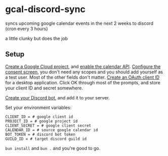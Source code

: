 # gcal-discord-sync
syncs upcoming google calendar events in the next 2 weeks to discord (cron every 3 hours)

a little clunky but does the job

## Setup

[Create a Google Cloud project](https://console.cloud.google.com/), and [enable the calendar API](https://console.cloud.google.com/flows/enableapi?apiid=calendar-json.googleapis.com). [Configure the consent screen](https://console.cloud.google.com/apis/credentials/consent), you don't need any scopes and you should add yourself as a test user. Most of the other fields don't matter. [Create an OAuth client ID](https://console.cloud.google.com/apis/credentials) for a desktop application. Click OK through most of the prompts, and store your client ID and secret somewhere.

[Create your Discord bot](https://discord.com/developers/applications), and add it to your server.

Set your environment variables:
```
CLIENT_ID = # google client id
PROJECT_ID = # google project id
CLIENT_SECRET = # google client secret
CALENDAR_ID = # source google calendar id
BOT_TOKEN = # discord bot token
GUILD_ID = # target discord guild id
```

`bun install` and `bun .` and you're good to go.